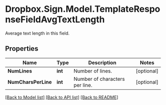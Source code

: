 # Dropbox.Sign.Model.TemplateResponseFieldAvgTextLength
Average text length in this field.

## Properties

Name | Type | Description | Notes
------------ | ------------- | ------------- | -------------
**NumLines** | **int** |  Number of lines.  | [optional] 
**NumCharsPerLine** | **int** |  Number of characters per line.  | [optional] 

[[Back to Model list]](../README.md#documentation-for-models) [[Back to API list]](../README.md#documentation-for-api-endpoints) [[Back to README]](../README.md)

